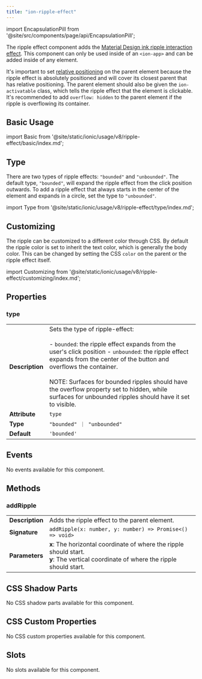 ```yaml
---
title: "ion-ripple-effect"
---
```


import EncapsulationPill from '@site/src/components/page/api/EncapsulationPill';

<head>
  <title>ion-ripple-effect: Ripple Effect Component for Ionic Apps</title>
  <meta name="description" content="The ripple effect button component adds the Material Design ink ripple interaction effect. It can only be used in an ion-app and can be added to any component." />
</head>

<EncapsulationPill type="shadow" />

The ripple effect component adds the [Material Design ink ripple interaction effect](https://material.io/develop/web/supporting/ripple). This component can only be used inside of an `<ion-app>` and can be added inside of any element.

It's important to set [relative positioning](https://developer.mozilla.org/en-US/docs/Web/CSS/position) on the parent element because the ripple effect is absolutely positioned and will cover its closest parent that has relative positioning. The parent element should also be given the `ion-activatable` class, which tells the ripple effect that the element is clickable. It's recommended to add `overflow: hidden` to the parent element if the ripple is overflowing its container.

## Basic Usage

import Basic from '@site/static/ionic/usage/v8/ripple-effect/basic/index.md';

<Basic />

## Type

There are two types of ripple effects: `"bounded"` and `"unbounded"`. The default type, `"bounded"`, will expand the ripple effect from the click position outwards. To add a ripple effect that always starts in the center of the element and expands in a circle, set the type to `"unbounded"`.

import Type from '@site/static/ionic/usage/v8/ripple-effect/type/index.md';

<Type />

## Customizing

The ripple can be customized to a different color through CSS. By default the ripple color is set to inherit the text color, which is generally the body color. This can be changed by setting the CSS `color` on the parent or the ripple effect itself.

import Customizing from '@site/static/ionic/usage/v8/ripple-effect/customizing/index.md';

<Customizing />

## Properties

### type

|                 |                                                                                                                                                                                                                                                                                                                                                                                         |
| --------------- | --------------------------------------------------------------------------------------------------------------------------------------------------------------------------------------------------------------------------------------------------------------------------------------------------------------------------------------------------------------------------------------- |
| **Description** | Sets the type of ripple-effect:<br /><br />- `bounded`: the ripple effect expands from the user's click position - `unbounded`: the ripple effect expands from the center of the button and overflows the container.<br /><br />NOTE: Surfaces for bounded ripples should have the overflow property set to hidden, while surfaces for unbounded ripples should have it set to visible. |
| **Attribute**   | `type`                                                                                                                                                                                                                                                                                                                                                                                  |
| **Type**        | `"bounded" ｜ "unbounded"`                                                                                                                                                                                                                                                                                                                                                              |
| **Default**     | `'bounded'`                                                                                                                                                                                                                                                                                                                                                                             |

## Events

No events available for this component.

## Methods

### addRipple

|                 |                                                                                                                                         |
| --------------- | --------------------------------------------------------------------------------------------------------------------------------------- |
| **Description** | Adds the ripple effect to the parent element.                                                                                           |
| **Signature**   | `addRipple(x: number, y: number) => Promise<() => void>`                                                                                |
| **Parameters**  | **x**: The horizontal coordinate of where the ripple should start.<br/>**y**: The vertical coordinate of where the ripple should start. |

## CSS Shadow Parts

No CSS shadow parts available for this component.

## CSS Custom Properties

No CSS custom properties available for this component.

## Slots

No slots available for this component.

